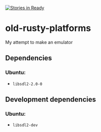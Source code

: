 [![Stories in Ready](https://badge.waffle.io/sanchopanca/old-rusty-platforms.png?label=ready&title=Ready)](https://waffle.io/sanchopanca/old-rusty-platforms)
# old-rusty-platforms
My attempt to make an emulator

## Dependencies
### Ubuntu:
- `libsdl2-2.0-0`

## Development dependencies
### Ubuntu:
- `libsdl2-dev`

